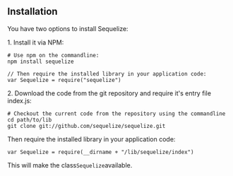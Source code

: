 ## Installation

You have two options to install Sequelize&colon;

1&period; Install it via NPM&colon;
    
    # Use npm on the commandline:
    npm install sequelize

    // Then require the installed library in your application code:
    var Sequelize = require("sequelize")

2&period; Download the code from the git repository and require it's entry file index&period;js&colon;
    
    # Checkout the current code from the repository using the commandline
    cd path/to/lib
    git clone git://github.com/sequelize/sequelize.git

Then require the installed library in your application code&colon;
    
    var Sequelize = require(__dirname + "/lib/sequelize/index")

This will make the class`Sequelize`available&period;

